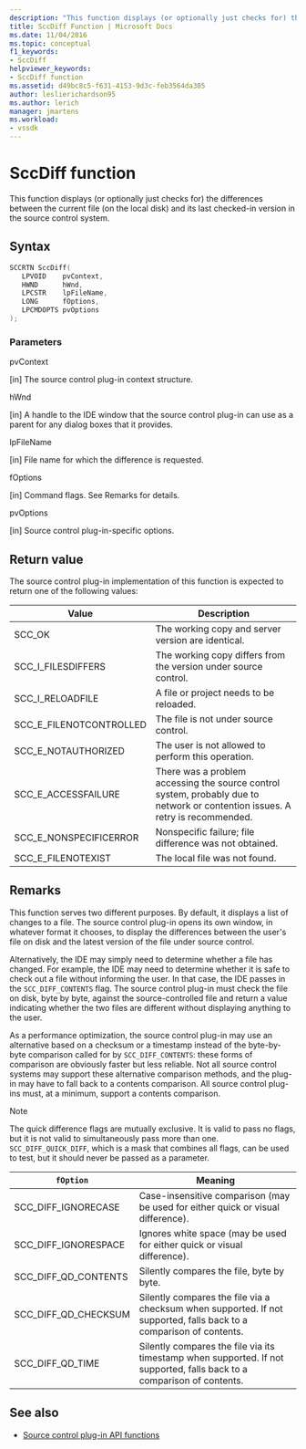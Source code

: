 ```yaml
---
description: "This function displays (or optionally just checks for) the differences between the current file (on the local disk) and its last checked-in version in the source control system."
title: SccDiff Function | Microsoft Docs
ms.date: 11/04/2016
ms.topic: conceptual
f1_keywords:
- SccDiff
helpviewer_keywords:
- SccDiff function
ms.assetid: d49bc8c5-f631-4153-9d3c-feb3564da305
author: leslierichardson95
ms.author: lerich
manager: jmartens
ms.workload:
- vssdk
---
```

# SccDiff function
This function displays (or optionally just checks for) the differences between the current file (on the local disk) and its last checked-in version in the source control system.

## Syntax

```cpp
SCCRTN SccDiff(
   LPVOID    pvContext,
   HWND      hWnd,
   LPCSTR    lpFileName,
   LONG      fOptions,
   LPCMDOPTS pvOptions
);
```

### Parameters
 pvContext

[in] The source control plug-in context structure.

 hWnd

[in] A handle to the IDE window that the source control plug-in can use as a parent for any dialog boxes that it provides.

 lpFileName

[in] File name for which the difference is requested.

 fOptions

[in] Command flags. See Remarks for details.

 pvOptions

[in] Source control plug-in-specific options.

## Return value
 The source control plug-in implementation of this function is expected to return one of the following values:

|Value|Description|
|-----------|-----------------|
|SCC_OK|The working copy and server version are identical.|
|SCC_I_FILESDIFFERS|The working copy differs from the version under source control.|
|SCC_I_RELOADFILE|A file or project needs to be reloaded.|
|SCC_E_FILENOTCONTROLLED|The file is not under source control.|
|SCC_E_NOTAUTHORIZED|The user is not allowed to perform this operation.|
|SCC_E_ACCESSFAILURE|There was a problem accessing the source control system, probably due to network or contention issues. A retry is recommended.|
|SCC_E_NONSPECIFICERROR|Nonspecific failure; file difference was not obtained.|
|SCC_E_FILENOTEXIST|The local file was not found.|

## Remarks
 This function serves two different purposes. By default, it displays a list of changes to a file. The source control plug-in opens its own window, in whatever format it chooses, to display the differences between the user's file on disk and the latest version of the file under source control.

 Alternatively, the IDE may simply need to determine whether a file has changed. For example, the IDE may need to determine whether it is safe to check out a file without informing the user. In that case, the IDE passes in the `SCC_DIFF_CONTENTS` flag. The source control plug-in must check the file on disk, byte by byte, against the source-controlled file and return a value indicating whether the two files are different without displaying anything to the user.

 As a performance optimization, the source control plug-in may use an alternative based on a checksum or a timestamp instead of the byte-by-byte comparison called for by `SCC_DIFF_CONTENTS`: these forms of comparison are obviously faster but less reliable. Not all source control systems may support these alternative comparison methods, and the plug-in may have to fall back to a contents comparison. All source control plug-ins must, at a minimum, support a contents comparison.

> [!NOTE]
> The quick difference flags are mutually exclusive. It is valid to pass no flags, but it is not valid to simultaneously pass more than one. `SCC_DIFF_QUICK_DIFF`, which is a mask that combines all flags, can be used to test, but it should never be passed as a parameter.

|`fOption`|Meaning|
|---------------|-------------|
|SCC_DIFF_IGNORECASE|Case-insensitive comparison (may be used for either quick or visual difference).|
|SCC_DIFF_IGNORESPACE|Ignores white space (may be used for either quick or visual difference).|
|SCC_DIFF_QD_CONTENTS|Silently compares the file, byte by byte.|
|SCC_DIFF_QD_CHECKSUM|Silently compares the file via a checksum when supported. If not supported, falls back to a comparison of contents.|
|SCC_DIFF_QD_TIME|Silently compares the file via its timestamp when supported. If not supported, falls back to a comparison of contents.|

## See also
- [Source control plug-in API functions](../extensibility/source-control-plug-in-api-functions.md)
